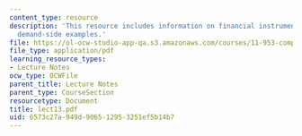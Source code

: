 ```yaml
---
content_type: resource
description: 'This resource includes information on financial instruments: supply-and
  demand-side examples.'
file: https://ol-ocw-studio-app-qa.s3.amazonaws.com/courses/11-953-comparative-land-use-and-transportation-planning-spring-2006/6573c27a949d906512953251ef5b14b7_lect13.pdf
file_type: application/pdf
learning_resource_types:
- Lecture Notes
ocw_type: OCWFile
parent_title: Lecture Notes
parent_type: CourseSection
resourcetype: Document
title: lect13.pdf
uid: 6573c27a-949d-9065-1295-3251ef5b14b7
---
```


